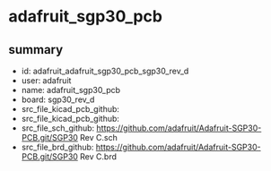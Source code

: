 # adafruit_sgp30_pcb
 
## summary 
* id: adafruit_adafruit_sgp30_pcb_sgp30_rev_d
* user: adafruit
* name: adafruit_sgp30_pcb
* board: sgp30_rev_d
* src_file_kicad_pcb_github: 
* src_file_kicad_pcb_github: 
* src_file_sch_github: https://github.com/adafruit/Adafruit-SGP30-PCB.git/SGP30 Rev C.sch
* src_file_brd_github: https://github.com/adafruit/Adafruit-SGP30-PCB.git/SGP30 Rev C.brd



